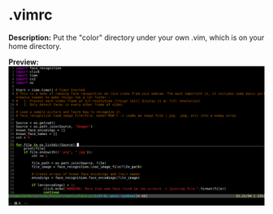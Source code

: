 # .vimrc

**Description:** Put the "color" directory under your own .vim, which is on your home directory.

**Preview:**
![image](https://github.com/KBLin1996/.vimrc/blob/master/preview.png)
